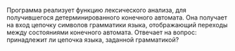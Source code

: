 Программа реализует функцию лексического анализа, для получившегося детерминированного конечного автомата.
Она получает на вход цепочку символов грамматики языка, отображающий переходы между состояниями конечного автомата.
Отвечает на вопрос: принадлежит ли цепочка языка, заданной грамматикой?
